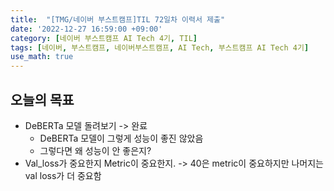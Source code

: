 ```yaml
---
title:  "[TMG/네이버 부스트캠프]TIL 72일차 이력서 제출"
date: '2022-12-27 16:59:00 +09:00'
category: [네이버 부스트캠프 AI Tech 4기, TIL]
tags: [네이버, 부스트캠프, 네이버부스트캠프, AI Tech, 부스트캠프 AI Tech 4기]
use_math: true
---
```


## 오늘의 목표
- DeBERTa 모델 돌려보기 -> 완료
    - DeBERTa 모델이 그렇게 성능이 좋진 않았음
    - 그렇다면 왜 성능이 안 좋은지?
- Val_loss가 중요한지 Metric이 중요한지. -> 40은 metric이 중요하지만 나머지는 val loss가 더 중요함